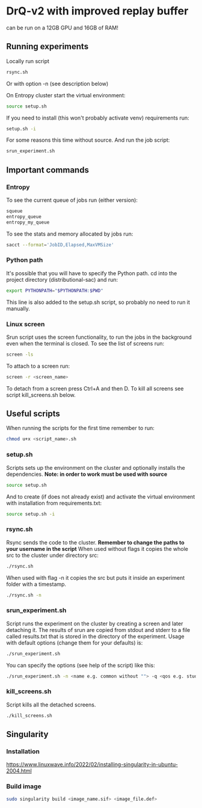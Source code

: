 # DrQ-v2 with improved replay buffer
can be run on a 12GB GPU and 16GB of RAM!

## Running experiments

Locally run script

```bash
rsync.sh
```

Or with option -n (see description below)

On Entropy cluster start the virtual environment:

```bash
source setup.sh
```

If you need to install (this won't probably activate venv) requirements run:

```bash
setup.sh -i 
```

For some reasons this time without source.
And run the job script:

```bash
srun_experiment.sh
```

## Important commands

### Entropy

To see the current queue of jobs run (either version):

```bash
squeue
entropy_queue
entropy_my_queue
```

To see the stats and memory allocated by jobs run:
```bash
sacct --format='JobID,Elapsed,MaxVMSize'
```

### Python path

It's possible that you will have to specify the Python path.
cd into the project directory (distributional-sac) and run:

```bash
export PYTHONPATH="$PYTHONPATH:$PWD"
```

This line is also added to the setup.sh script, so probably no need to run it manually.

### Linux screen

Srun script uses the screen functionality, to run the jobs in the background even when the terminal is closed.
To see the list of screens run:

```bash
screen -ls
```

To attach to a screen run:

```bash
screen -r <screen_name>
```

To detach from a screen press Ctrl+A and then D.
To kill all screens see script kill_screens.sh below.

## Useful scripts

When running the scripts for the first time remember to run:

```bash
chmod u+x <script_name>.sh
```

### setup.sh

Scripts sets up the environment on the cluster and optionally installs the dependencies.
**Note: in order to work must be used with source**

```bash
source setup.sh
```

And to create (if does not already exist) and activate the virtual environment with installation from requirements.txt:

```bash
source setup.sh -i
```

### rsync.sh

Rsync sends the code to the cluster.
**Remember to change the paths to your username in the script**
When used without flags it copies the whole src to the cluster under directory src:

```bash
./rsync.sh
```

When used with flag -n it copies the src but puts it inside an experiment folder with a timestamp.

```bash
./rsync.sh -n
```

### srun_experiment.sh

Script runs the experiment on the cluster by creating a screen and later detaching it. The results of srun are copied
from stdout and stderr to a file called results.txt that is stored in the directory of the experiment.
Usage with default options (change them for your defaults) is:

```bash
./srun_experiment.sh
```

You can specify the options (see help of the script) like this:

```bash
./srun_experiment.sh -n <name e.g. common without ""> -q <qos e.g. student> -g <e.g. titanv:2> -t <time e.g. 1-0 meaning 1 day> -m <path to main.py>
```

### kill_screens.sh

Script kills all the detached screens.

```bash
./kill_screens.sh
```

## Singularity

### Installation
https://www.linuxwave.info/2022/02/installing-singularity-in-ubuntu-2004.html

### Build image
```bash
sudo singularity build <image_name.sif> <image_file.def>
```
